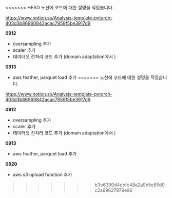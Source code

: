 <<<<<<< HEAD
노션에 코드에 대한 설명을 적었습니다.

https://www.notion.so/Analysis-template-pytorch-403d3b86960842acac7959f5be3917d9


__0912__ 
- oversampling 추가
- scaler 추가
- 데이터셋 전처리 코드 추가 (domain adaptation에서 )


__0913__
- aws feather, parquet load 추가
=======
노션에 코드에 대한 설명을 적었습니다.

https://www.notion.so/Analysis-template-pytorch-403d3b86960842acac7959f5be3917d9


__0912__ 
- oversampling 추가
- scaler 추가
- 데이터셋 전처리 코드 추가 (domain adaptation에서 )


__0913__
- aws feather, parquet load 추가


__0920__
- aws s3 upload function 추가
>>>>>>> b3e6390d4dbfc48a2a9b5e85d0c2a69627879e96
